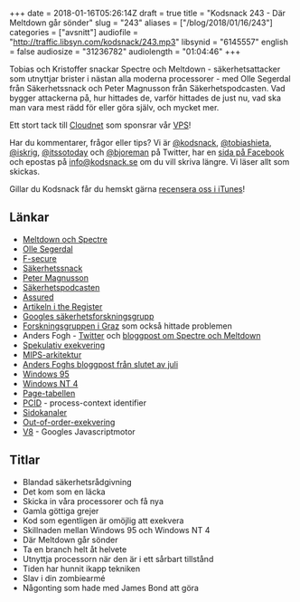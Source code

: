 +++
date = 2018-01-16T05:26:14Z
draft = true
title = "Kodsnack 243 - Där Meltdown går sönder"
slug = "243"
aliases = ["/blog/2018/01/16/243"]
categories = ["avsnitt"]
audiofile = "http://traffic.libsyn.com/kodsnack/243.mp3"
libsynid = "6145557"
english = false
audiosize = "31236782"
audiolength = "01:04:46"
+++

Tobias och Kristoffer snackar Spectre och Meltdown - säkerhetsattacker som utnyttjar brister i nästan alla moderna processorer - med Olle Segerdal från Säkerhetssnack och Peter Magnusson från Säkerhetspodcasten. Vad bygger attackerna på, hur hittades de, varför hittades de just nu, vad ska man vara mest rädd för eller göra själv, och mycket mer.

Ett stort tack till [Cloudnet](http://www.cloudnet.se) som sponsrar vår [VPS](http://en.wikipedia.org/wiki/Virtual_private_server)!

Har du kommentarer, frågor eller tips? Vi är [@kodsnack](https://www.twitter.com/kodsnack), [@tobiashieta](https://www.twitter.com/tobiashieta), [@iskrig](https://www.twitter.com/iskrig), [@itssotoday](https://twitter.com/itssotoday) och [@bjoreman](https://www.twitter.com/bjoreman) på Twitter, har en [sida på Facebook](https://www.facebook.com/kodsnack) och epostas på [info@kodsnack.se](mailto:info@kodsnack.se) om du vill skriva längre. Vi läser allt som skickas.

Gillar du Kodsnack får du hemskt gärna [recensera oss i iTunes](http://itunes.apple.com/se/podcast/kodsnack/id561631498?l=en)!

## Länkar ##
* [Meltdown och Spectre](https://spectreattack.com/)
* [Olle Segerdal](https://twitter.com/nxsolle)
* [F-secure](https://www.f-secure.com/sv_SE/f-secure)
* [Säkerhetssnack](https://www.f-secure.com/sv_SE/web/business_se/our-approach/sakerhetssnack)
* [Peter Magnusson](https://twitter.com/blaufish_)
* [Säkerhetspodcasten](http://sakerhetspodcasten.se/)
* [Assured](http://www.assured.se/)
* [Artikeln i the Register](https://www.theregister.co.uk/2018/01/02/intel_cpu_design_flaw/)
* [Googles säkerhetsforskningsgrupp](https://googleprojectzero.blogspot.se/)
* [Forskningsgruppen i Graz](https://www.iaik.tugraz.at/) som också hittade problemen
* Anders Fogh - [Twitter](https://twitter.com/anders_fogh) och [bloggpost om Spectre och Meltdown](https://cyber.wtf/2018/01/05/behind-the-scene-of-a-bug-collision/)
* [Spekulativ exekvering](https://en.wikipedia.org/wiki/Speculative_execution)
* [MIPS-arkitektur](https://en.wikipedia.org/wiki/MIPS_architecture)
* [Anders Foghs bloggpost från slutet av juli](https://cyber.wtf/2017/07/28/negative-result-reading-kernel-memory-from-user-mode/)
* [Windows 95](https://en.wikipedia.org/wiki/Windows_95)
* [Windows NT 4](https://en.wikipedia.org/wiki/Windows_NT_4.0)
* [Page-tabellen](https://en.wikipedia.org/wiki/Page_table)
* [PCID](https://en.wikipedia.org/wiki/Translation_lookaside_buffer#PCID) - process-context identifier
* [Sidokanaler](https://en.wikipedia.org/wiki/Side-channel_attack)
* [Out-of-order-exekvering](https://en.wikipedia.org/wiki/Out-of-order_execution)
* [V8](https://en.wikipedia.org/wiki/Chrome_V8) - Googles Javascriptmotor

## Titlar ##
* Blandad säkerhetsrådgivning
* Det kom som en läcka
* Skicka in våra processorer och få nya
* Gamla göttiga grejer
* Kod som egentligen är omöjlig att exekvera
* Skillnaden mellan Windows 95 och Windows NT 4
* Där Meltdown går sönder
* Ta en branch helt åt helvete
* Utnyttja processorn när den är i ett sårbart tillstånd
* Tiden har hunnit ikapp tekniken
* Slav i din zombiearmé
* Någonting som hade med James Bond att göra